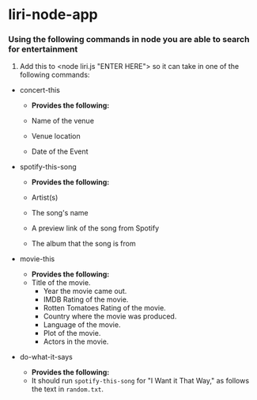 # liri-node-app
### Using the following commands in node you are able to search for entertainment 
1. Add this to <node liri.js "ENTER HERE"> so it can take in one of the following commands:

* concert-this

    * __Provides the following:__
    * Name of the venue

     * Venue location

     * Date of the Event
   
* spotify-this-song

    * __Provides the following:__
    * Artist(s)

     * The song's name

     * A preview link of the song from Spotify

     * The album that the song is from

* movie-this

    * __Provides the following:__
    * Title of the movie.
       * Year the movie came out.
       * IMDB Rating of the movie.
       * Rotten Tomatoes Rating of the movie.
       * Country where the movie was produced.
       * Language of the movie.
       * Plot of the movie.
       * Actors in the movie.

* do-what-it-says

    * __Provides the following:__
    * It should run `spotify-this-song` for "I Want it That Way," as follows the text in `random.txt`.